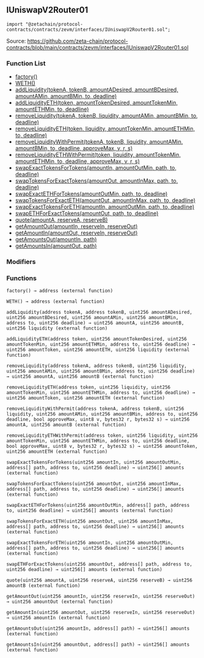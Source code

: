 ## IUniswapV2Router01

```solidity
import "@zetachain/protocol-contracts/contracts/zevm/interfaces/IUniswapV2Router01.sol";
```

Source: https://github.com/zeta-chain/protocol-contracts/blob/main/contracts/zevm/interfaces/IUniswapV2Router01.sol

### Function List

* [factory()](#IUniswapV2Router01-factory--)
* [WETH()](#IUniswapV2Router01-WETH--)
* [addLiquidity(tokenA, tokenB, amountADesired, amountBDesired, amountAMin, amountBMin, to, deadline)](#IUniswapV2Router01-addLiquidity-address-address-uint256-uint256-uint256-uint256-address-uint256-)
* [addLiquidityETH(token, amountTokenDesired, amountTokenMin, amountETHMin, to, deadline)](#IUniswapV2Router01-addLiquidityETH-address-uint256-uint256-uint256-address-uint256-)
* [removeLiquidity(tokenA, tokenB, liquidity, amountAMin, amountBMin, to, deadline)](#IUniswapV2Router01-removeLiquidity-address-address-uint256-uint256-uint256-address-uint256-)
* [removeLiquidityETH(token, liquidity, amountTokenMin, amountETHMin, to, deadline)](#IUniswapV2Router01-removeLiquidityETH-address-uint256-uint256-uint256-address-uint256-)
* [removeLiquidityWithPermit(tokenA, tokenB, liquidity, amountAMin, amountBMin, to, deadline, approveMax, v, r, s)](#IUniswapV2Router01-removeLiquidityWithPermit-address-address-uint256-uint256-uint256-address-uint256-bool-uint8-bytes32-bytes32-)
* [removeLiquidityETHWithPermit(token, liquidity, amountTokenMin, amountETHMin, to, deadline, approveMax, v, r, s)](#IUniswapV2Router01-removeLiquidityETHWithPermit-address-uint256-uint256-uint256-address-uint256-bool-uint8-bytes32-bytes32-)
* [swapExactTokensForTokens(amountIn, amountOutMin, path, to, deadline)](#IUniswapV2Router01-swapExactTokensForTokens-uint256-uint256-address---address-uint256-)
* [swapTokensForExactTokens(amountOut, amountInMax, path, to, deadline)](#IUniswapV2Router01-swapTokensForExactTokens-uint256-uint256-address---address-uint256-)
* [swapExactETHForTokens(amountOutMin, path, to, deadline)](#IUniswapV2Router01-swapExactETHForTokens-uint256-address---address-uint256-)
* [swapTokensForExactETH(amountOut, amountInMax, path, to, deadline)](#IUniswapV2Router01-swapTokensForExactETH-uint256-uint256-address---address-uint256-)
* [swapExactTokensForETH(amountIn, amountOutMin, path, to, deadline)](#IUniswapV2Router01-swapExactTokensForETH-uint256-uint256-address---address-uint256-)
* [swapETHForExactTokens(amountOut, path, to, deadline)](#IUniswapV2Router01-swapETHForExactTokens-uint256-address---address-uint256-)
* [quote(amountA, reserveA, reserveB)](#IUniswapV2Router01-quote-uint256-uint256-uint256-)
* [getAmountOut(amountIn, reserveIn, reserveOut)](#IUniswapV2Router01-getAmountOut-uint256-uint256-uint256-)
* [getAmountIn(amountOut, reserveIn, reserveOut)](#IUniswapV2Router01-getAmountIn-uint256-uint256-uint256-)
* [getAmountsOut(amountIn, path)](#IUniswapV2Router01-getAmountsOut-uint256-address---)
* [getAmountsIn(amountOut, path)](#IUniswapV2Router01-getAmountsIn-uint256-address---)

### Modifiers

### Functions

```
factory() → address (external function)
```

<a name="IUniswapV2Router01-factory--"></a>

```
WETH() → address (external function)
```

<a name="IUniswapV2Router01-WETH--"></a>

```
addLiquidity(address tokenA, address tokenB, uint256 amountADesired, uint256 amountBDesired, uint256 amountAMin, uint256 amountBMin, address to, uint256 deadline) → uint256 amountA, uint256 amountB, uint256 liquidity (external function)
```

<a name="IUniswapV2Router01-addLiquidity-address-address-uint256-uint256-uint256-uint256-address-uint256-"></a>

```
addLiquidityETH(address token, uint256 amountTokenDesired, uint256 amountTokenMin, uint256 amountETHMin, address to, uint256 deadline) → uint256 amountToken, uint256 amountETH, uint256 liquidity (external function)
```

<a name="IUniswapV2Router01-addLiquidityETH-address-uint256-uint256-uint256-address-uint256-"></a>

```
removeLiquidity(address tokenA, address tokenB, uint256 liquidity, uint256 amountAMin, uint256 amountBMin, address to, uint256 deadline) → uint256 amountA, uint256 amountB (external function)
```

<a name="IUniswapV2Router01-removeLiquidity-address-address-uint256-uint256-uint256-address-uint256-"></a>

```
removeLiquidityETH(address token, uint256 liquidity, uint256 amountTokenMin, uint256 amountETHMin, address to, uint256 deadline) → uint256 amountToken, uint256 amountETH (external function)
```

<a name="IUniswapV2Router01-removeLiquidityETH-address-uint256-uint256-uint256-address-uint256-"></a>

```
removeLiquidityWithPermit(address tokenA, address tokenB, uint256 liquidity, uint256 amountAMin, uint256 amountBMin, address to, uint256 deadline, bool approveMax, uint8 v, bytes32 r, bytes32 s) → uint256 amountA, uint256 amountB (external function)
```

<a name="IUniswapV2Router01-removeLiquidityWithPermit-address-address-uint256-uint256-uint256-address-uint256-bool-uint8-bytes32-bytes32-"></a>

```
removeLiquidityETHWithPermit(address token, uint256 liquidity, uint256 amountTokenMin, uint256 amountETHMin, address to, uint256 deadline, bool approveMax, uint8 v, bytes32 r, bytes32 s) → uint256 amountToken, uint256 amountETH (external function)
```

<a name="IUniswapV2Router01-removeLiquidityETHWithPermit-address-uint256-uint256-uint256-address-uint256-bool-uint8-bytes32-bytes32-"></a>

```
swapExactTokensForTokens(uint256 amountIn, uint256 amountOutMin, address[] path, address to, uint256 deadline) → uint256[] amounts (external function)
```

<a name="IUniswapV2Router01-swapExactTokensForTokens-uint256-uint256-address---address-uint256-"></a>

```
swapTokensForExactTokens(uint256 amountOut, uint256 amountInMax, address[] path, address to, uint256 deadline) → uint256[] amounts (external function)
```

<a name="IUniswapV2Router01-swapTokensForExactTokens-uint256-uint256-address---address-uint256-"></a>

```
swapExactETHForTokens(uint256 amountOutMin, address[] path, address to, uint256 deadline) → uint256[] amounts (external function)
```

<a name="IUniswapV2Router01-swapExactETHForTokens-uint256-address---address-uint256-"></a>

```
swapTokensForExactETH(uint256 amountOut, uint256 amountInMax, address[] path, address to, uint256 deadline) → uint256[] amounts (external function)
```

<a name="IUniswapV2Router01-swapTokensForExactETH-uint256-uint256-address---address-uint256-"></a>

```
swapExactTokensForETH(uint256 amountIn, uint256 amountOutMin, address[] path, address to, uint256 deadline) → uint256[] amounts (external function)
```

<a name="IUniswapV2Router01-swapExactTokensForETH-uint256-uint256-address---address-uint256-"></a>

```
swapETHForExactTokens(uint256 amountOut, address[] path, address to, uint256 deadline) → uint256[] amounts (external function)
```

<a name="IUniswapV2Router01-swapETHForExactTokens-uint256-address---address-uint256-"></a>

```
quote(uint256 amountA, uint256 reserveA, uint256 reserveB) → uint256 amountB (external function)
```

<a name="IUniswapV2Router01-quote-uint256-uint256-uint256-"></a>

```
getAmountOut(uint256 amountIn, uint256 reserveIn, uint256 reserveOut) → uint256 amountOut (external function)
```

<a name="IUniswapV2Router01-getAmountOut-uint256-uint256-uint256-"></a>

```
getAmountIn(uint256 amountOut, uint256 reserveIn, uint256 reserveOut) → uint256 amountIn (external function)
```

<a name="IUniswapV2Router01-getAmountIn-uint256-uint256-uint256-"></a>

```
getAmountsOut(uint256 amountIn, address[] path) → uint256[] amounts (external function)
```

<a name="IUniswapV2Router01-getAmountsOut-uint256-address---"></a>

```
getAmountsIn(uint256 amountOut, address[] path) → uint256[] amounts (external function)
```

<a name="IUniswapV2Router01-getAmountsIn-uint256-address---"></a>

